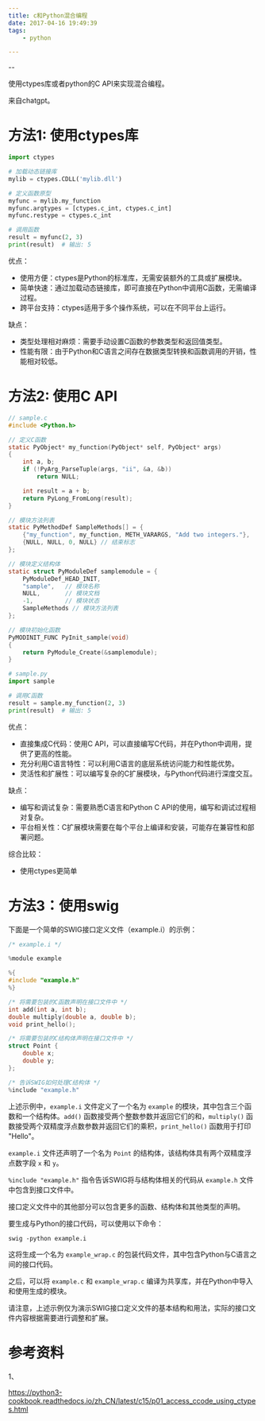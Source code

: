 ```yaml
---
title: c和Python混合编程
date: 2017-04-16 19:49:39
tags:
	- python

---
```


--

使用ctypes库或者python的C API来实现混合编程。

来自chatgpt。



# 方法1: 使用ctypes库

```python
import ctypes

# 加载动态链接库
mylib = ctypes.CDLL('mylib.dll')

# 定义函数原型
myfunc = mylib.my_function
myfunc.argtypes = [ctypes.c_int, ctypes.c_int]
myfunc.restype = ctypes.c_int

# 调用函数
result = myfunc(2, 3)
print(result)  # 输出: 5
```

优点：
- 使用方便：ctypes是Python的标准库，无需安装额外的工具或扩展模块。
- 简单快速：通过加载动态链接库，即可直接在Python中调用C函数，无需编译过程。
- 跨平台支持：ctypes适用于多个操作系统，可以在不同平台上运行。

缺点：
- 类型处理相对麻烦：需要手动设置C函数的参数类型和返回值类型。
- 性能有限：由于Python和C语言之间存在数据类型转换和函数调用的开销，性能相对较低。

# 方法2: 使用C API

```c
// sample.c
#include <Python.h>

// 定义C函数
static PyObject* my_function(PyObject* self, PyObject* args)
{
    int a, b;
    if (!PyArg_ParseTuple(args, "ii", &a, &b))
        return NULL;

    int result = a + b;
    return PyLong_FromLong(result);
}

// 模块方法列表
static PyMethodDef SampleMethods[] = {
    {"my_function", my_function, METH_VARARGS, "Add two integers."},
    {NULL, NULL, 0, NULL} // 结束标志
};

// 模块定义结构体
static struct PyModuleDef samplemodule = {
    PyModuleDef_HEAD_INIT,
    "sample",   // 模块名称
    NULL,       // 模块文档
    -1,         // 模块状态
    SampleMethods // 模块方法列表
};

// 模块初始化函数
PyMODINIT_FUNC PyInit_sample(void)
{
    return PyModule_Create(&samplemodule);
}
```

```python
# sample.py
import sample

# 调用C函数
result = sample.my_function(2, 3)
print(result)  # 输出: 5
```

优点：
- 直接集成C代码：使用C API，可以直接编写C代码，并在Python中调用，提供了更高的性能。
- 充分利用C语言特性：可以利用C语言的底层系统访问能力和性能优势。
- 灵活性和扩展性：可以编写复杂的C扩展模块，与Python代码进行深度交互。

缺点：
- 编写和调试复杂：需要熟悉C语言和Python C API的使用，编写和调试过程相对复杂。
- 平台相关性：C扩展模块需要在每个平台上编译和安装，可能存在兼容性和部署问题。

综合比较：

- 使用ctypes更简单

# 方法3：使用swig

下面是一个简单的SWIG接口定义文件（example.i）的示例：

```c
/* example.i */

%module example

%{
#include "example.h"
%}

/* 将需要包装的C函数声明在接口文件中 */
int add(int a, int b);
double multiply(double a, double b);
void print_hello();

/* 将需要包装的C结构体声明在接口文件中 */
struct Point {
    double x;
    double y;
};

/* 告诉SWIG如何处理C结构体 */
%include "example.h"
```

上述示例中，`example.i` 文件定义了一个名为 `example` 的模块，其中包含三个函数和一个结构体。`add()` 函数接受两个整数参数并返回它们的和，`multiply()` 函数接受两个双精度浮点数参数并返回它们的乘积，`print_hello()` 函数用于打印 "Hello"。

`example.i` 文件还声明了一个名为 `Point` 的结构体，该结构体具有两个双精度浮点数字段 `x` 和 `y`。

`%include "example.h"` 指令告诉SWIG将与结构体相关的代码从 `example.h` 文件中包含到接口文件中。

接口定义文件中的其他部分可以包含更多的函数、结构体和其他类型的声明。

要生成与Python的接口代码，可以使用以下命令：

```
swig -python example.i
```

这将生成一个名为 `example_wrap.c` 的包装代码文件，其中包含Python与C语言之间的接口代码。

之后，可以将 `example.c` 和 `example_wrap.c` 编译为共享库，并在Python中导入和使用生成的模块。

请注意，上述示例仅为演示SWIG接口定义文件的基本结构和用法，实际的接口文件内容根据需要进行调整和扩展。

# 参考资料

1、

https://python3-cookbook.readthedocs.io/zh_CN/latest/c15/p01_access_ccode_using_ctypes.html